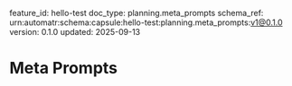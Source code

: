 feature_id: hello-test
doc_type: planning.meta_prompts
schema_ref: urn:automatr:schema:capsule:hello-test:planning.meta_prompts:v1@0.1.0
version: 0.1.0
updated: 2025-09-13

# Meta Prompts

<!-- Provide prompt guidelines, constraints, and examples for consistent outputs. -->

